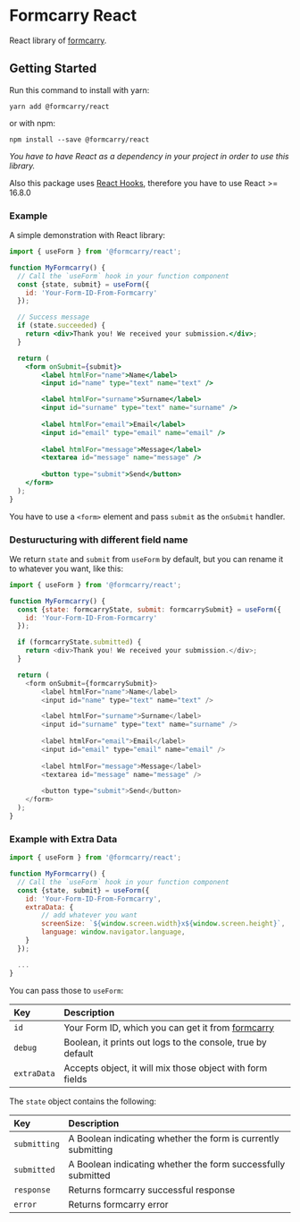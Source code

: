 # Formcarry React

React library of [formcarry](https://formcarry.com).

## Getting Started

Run this command to install with yarn:

```
yarn add @formcarry/react
```

or with npm:

```
npm install --save @formcarry/react
```


*You have to have React as a dependency in your project in order to use this library.*

Also this package uses [React Hooks](https://reactjs.org/docs/hooks-intro.html), therefore you have to use React >= 16.8.0

### Example

A simple demonstration with React library:

```jsx
import { useForm } from '@formcarry/react';

function MyFormcarry() {
  // Call the `useForm` hook in your function component
  const {state, submit} = useForm({
    id: 'Your-Form-ID-From-Formcarry'
  });

  // Success message
  if (state.succeeded) {
    return <div>Thank you! We received your submission.</div>;
  }

  return (
    <form onSubmit={submit}>
		<label htmlFor="name">Name</label>
		<input id="name" type="text" name="text" />

		<label htmlFor="surname">Surname</label>
		<input id="surname" type="text" name="surname" />
		
		<label htmlFor="email">Email</label>
		<input id="email" type="email" name="email" />
		
		<label htmlFor="message">Message</label>
		<textarea id="message" name="message" />
		
		<button type="submit">Send</button>
    </form>
  );
}
```
You have to use a `<form>` element and pass `submit` as the `onSubmit` handler.

### Desturucturing with different field name
We return `state` and `submit` from `useForm` by default, but you can rename it to whatever you want, like this:

```js
import { useForm } from '@formcarry/react';

function MyFormcarry() {
  const {state: formcarryState, submit: formcarrySubmit} = useForm({
	id: 'Your-Form-ID-From-Formcarry'
  });

  if (formcarryState.submitted) {
    return <div>Thank you! We received your submission.</div>;
  }

  return (
    <form onSubmit={formcarrySubmit}>
		<label htmlFor="name">Name</label>
		<input id="name" type="text" name="text" />

		<label htmlFor="surname">Surname</label>
		<input id="surname" type="text" name="surname" />
		
		<label htmlFor="email">Email</label>
		<input id="email" type="email" name="email" />
		
		<label htmlFor="message">Message</label>
		<textarea id="message" name="message" />
		
		<button type="submit">Send</button>
    </form>
  );
}
```


### Example with Extra Data

```jsx
import { useForm } from '@formcarry/react';

function MyFormcarry() {
  // Call the `useForm` hook in your function component
  const {state, submit} = useForm({
	id: 'Your-Form-ID-From-Formcarry',
	extraData: {
		// add whatever you want
		screenSize: `${window.screen.width}x${window.screen.height}`,
		language: window.navigator.language,
	}
  });

  ...
}
```


You can pass those to `useForm`:

| Key         	| Description                                                   |
| :-----------	| :------------------------------------------------------------ |
| `id`			| Your Form ID, which you can get it from [formcarry](https://formcarry.com) |
| `debug`		| Boolean, it prints out logs to the console, true by default |
| `extraData`	| Accepts object, it will mix those object with form fields |



The `state` object contains the following:

| Key          | Description                                                   |
| :----------- | :------------------------------------------------------------ |
| `submitting` | A Boolean indicating whether the form is currently submitting |
| `submitted`  | A Boolean indicating whether the form successfully submitted  |
| `response`   | Returns formcarry successful response  |
| `error`      | Returns formcarry error				                    |
